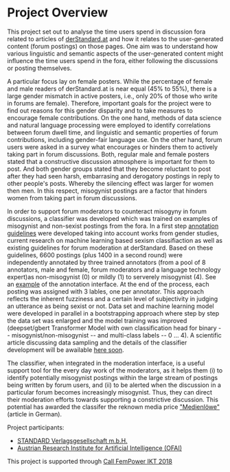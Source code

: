 # Project Overview

This project set out to analyse the time users spend in discussion fora related to articles of [derStandard.at](https://derstandard.at/) and how it relates to the user-generated content (forum postings) on those pages. One aim was to understand how various linguistic and semantic aspects of the user-generated content might influence the time users spend in the fora, either following the discussions or posting themselves. 

A particular focus lay on female posters. While the percentage of female and male readers of derStandard.at is near equal (45% to 55%), there is a large gender mismatch in active posters, i.e., only 20% of those who write in forums are female). Therefore, important goals for the project were to find out reasons for this gender disparity and to take measures to encourage female contributions. On the one hand, methods of data science and natural language processing were employed to identify correlations between forum dwell time, and linguistic and semantic properties of forum contributions, including gender-fair language use. On the other hand, forum users were asked in a survey what encourages or hinders them to actively taking part in forum discussions. Both, regular male and female posters stated that a constructive discussion atmosphere is important for them to post. And both gender groups stated that they become reluctant to post after they had seen harsh, embarrasing and derogatory postings in reply to other people's posts. Whereby the silencing effect was larger for women then men. In this respect, misogynist postings are a factor that hinders women from taking part in forum discussions.

In order to support forum moderators to counteract misogyny in forum discussions, a classifier was developed which was trained on examples of misogynist and non-sexist postings from the fora. In a first step [annotation guidelines](./annotation_guidelines_v1.pdf) were developed taking into account works from gender studies, current research on machine learning based sexism classifiaction as well as existing guidelines for forum moderation at derStandard. Based on these guidelines, 6600 postings (plus 1400 in a second round) were independently annotated by three trained annotators (from a pool of 8 annotators, male and female, forum moderators and a language technology expert)as non-misogynist (0) or mildly (1) to serverely misogynist (4). See an [example](annotierbeispiel.jpg) of the annotation interface. At the end of the process, each posting was assigned with 3 lables, one per annotator. This approach reflects the inherent fuzziness and a certain level of subjectivity in judging an utterance as being sexist or not. Data set and machine learning model were developed in parallel in a bootstrapping approach where step by step the data set was enlarged and the model training was improved (deepset/gbert Transformer Model with own classification head for binary -- misogynist/non-misogynist --  and multi-class labels -- 0 ... 4). A scientific article discussing data sampling and the details of the classifier development will be awailable [here soon]().

The classifier, when integrated in the moderation interface, is a useful support tool for the every day work of the moderators, as it helps them (i) to identify potentially misogynist postings within the large stream of postings being written by forum users, and (ii) to be alerted when the discussion in a particular forum becomes increasingly misogynist. Thus, they can direct their moderation efforts towards supporting a constrictive discussion. This potential has awarded the classifer the reknown media price ["Medienlöwe"](https://www.derstandard.at/story/2000140665151/goldene-medienloewin-an-lou-lorenz-dittlbacher-medienloewe-an-sexismus-classifier) (article in German).


Project participants:
* [STANDARD Verlagsgesellschaft m.b.H.](https://derstandard.at/)
* [Austrian Research Institute for Artificial Intelligence (OFAI)](http://ofai.at/)

This project is supported through [Call FemPower IKT 2018](https://www.austrianstartups.com/event/call-fempower-ikt-2018/)




